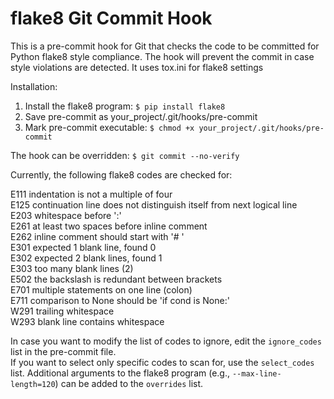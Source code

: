 flake8 Git Commit Hook
====================

This is a pre-commit hook for Git that checks the code to be committed
for Python flake8 style compliance.  The hook will prevent the commit in
case style violations are detected. It uses tox.ini for flake8 settings

Installation:

1. Install the flake8 program: ```$ pip install flake8```
2. Save pre-commit as your_project/.git/hooks/pre-commit
3. Mark pre-commit executable: ```$ chmod +x your_project/.git/hooks/pre-commit```

The hook can be overridden: ```$ git commit --no-verify```

Currently, the following flake8 codes are checked for:

E111 indentation is not a multiple of four   
E125 continuation line does not distinguish itself from next logical line   
E203 whitespace before ':'   
E261 at least two spaces before inline comment   
E262 inline comment should start with '# '   
E301 expected 1 blank line, found 0   
E302 expected 2 blank lines, found 1   
E303 too many blank lines (2)   
E502 the backslash is redundant between brackets   
E701 multiple statements on one line (colon)   
E711 comparison to None should be 'if cond is None:'   
W291 trailing whitespace   
W293 blank line contains whitespace   

In case you want to modify the list of codes to ignore, edit the
```ignore_codes``` list in the pre-commit file.   
If you want to select only specific codes to scan for, use the
```select_codes``` list.
Additional arguments to the flake8 program (e.g., ```--max-line-length=120```) can be added to the ```overrides``` list.